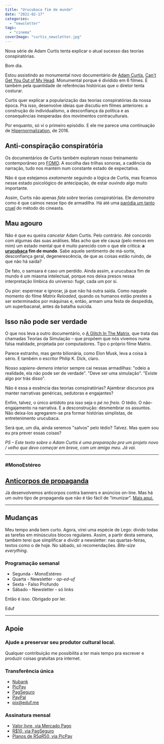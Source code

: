 ```yaml
---
title: "Urucubaca fim de mundo"
date: "2021-02-17"
categories: 
  - "newsletter"
tags: 
  - "cinema"
coverImage: "curtis_newsletter.jpg"
---
```


Nova série de Adam Curtis tenta explicar o atual sucesso das teorias conspiratórias.

Bom dia.

Estou assistindo ao monumental novo documentário de [Adam Curtis](https://en.wikipedia.org/wiki/Adam_Curtis), [Can't Get You Out of My Head](https://www.bbc.co.uk/iplayer/episodes/p093wp6h/cant-get-you-out-of-my-head). Monumental porque é dividido em 6 filmes. E também pela quantidade de referências históricas que o diretor tenta costurar.

Curtis quer explicar a popularização das teorias conspiratórias da nossa época. Pra isso, desenvolve ideias que discutiu em filmes anteriores: a construção do individualismo, a desconfiança da política e as consequências inesperadas dos movimentos contraculturais.

Por enquanto, só vi o primeiro episódio. E ele me parece uma continuação de [Hipernormalization](https://en.wikipedia.org/wiki/HyperNormalisation), de 2016.

## Anti-conspiração conspiratória

Os documentários de Curtis também exploram nosso treinamento contemporâneo pro [FOMO](https://en.wikipedia.org/wiki/Fear_of_missing_out). A escolha das trilhas sonoras, a cadência da narração, tudo nos mantém num constante estado de expectativa.

Não é que estejamos _exatamente_ seguindo a lógica de Curtis, mas ficamos nesse estado psicológico de antecipação, de estar ouvindo algo muito importante.

Assim, Curtis não apenas _fala sobre_ teorias conspiratórias. Ele _demonstra_ como é que caímos nesse tipo de armadilha. Há até uma [paródia um tanto cruel](https://youtu.be/x1bX3F7uTrg) do método do cineasta.

## Mau agouro

Não é que eu queira _cancelar_ Adam Curtis. Pelo contrário. Até concordo com algumas das suas análises. Mas acho que ele causa (pelo menos em mim) um estado mental que é muito parecido com o que ele critica: **a [urucubaca](https://www.dicio.com.br/urucubaca/) fim de mundo**. Sabe aquele sentimento de má-sorte, desconfiança geral, degenerescência, de que as coisas estão ruindo, de que não há saída?

De fato, o samsara é caso um perdido. Ainda assim, a urucubaca fim de mundo é um miasma intelectual, porque nos deixa presos nessa interpretação límbica do universo: fugir, cada um por si.

Ou pior: espernear e ignorar, já que não há outra saída. Como naquele momento do filme _Matrix Reloaded_, quando os humanos estão prestes a ser exterminados por máquinas e, então, armam uma festa de despedida, um superbacanal, antes da batalha suicida.

## Isso não pode ser verdade

O que nos leva a outro documentário, o [A Glitch In The Matrix](https://www.imdb.com/title/tt9847360/), que trata das chamadas Teorias da Simulação – que propõem que nós vivemos numa falsa realidade, projetada por computadores. Tipo o próprio filme Matrix.

Parece estranho, mas gente bilionária, como Elon Musk, leva a coisa à sério. E também o escritor Philip K. Dick, claro.

Nosso _sapiens-demens_ interior sempre cai nessas armadilhas: "odeio a realidade, ela não pode ser de verdade". "Deve ser uma simulação". "Existe algo por trás disso".

Não é essa a essência das teorias conspiratórias? Ajambrar discursos pra manter narrativas genéricas, sedutoras e engajantes?

Enfim, talvez, o único antídoto pra isso seja o _pé no freio_. O tédio. O não-engajamento na narrativa. E a desconstrução: desmembrar os assuntos. Não deixa-los agregarem-se pra formar histórias simplistas, de entretenimento urucubaca.

Será que, um dia, ainda seremos "salvos" pelo tédio? Talvez. Mas quem sou eu pra prever essas coisas?

_PS – Este texto sobre o Adam Curtis é uma preparação pra um projeto novo / velho que devo começar em breve, com um amigo meu. Já vai._

* * *

### #MonoEstéreo

## [Anticorpos de propaganda](https://eduf.me/anticorpos-de-propaganda/)

Já desenvolvemos anticorpos contra banners e anúncios on-line. Mas há um outro tipo de propaganda que não é tão fácil de “imunizar”. [Mais aqui.](https://eduf.me/anticorpos-de-propaganda/)

* * *

## Mudanças

Meu tempo anda bem curto. Agora, virei uma espécie de Lego: divido todas as tarefas em minúsculos blocos regulares. Assim, a partir desta semana, também terei que simplificar e dividir a newsletter: nas quartas-feiras, textos como o de hoje. No sábado, só recomendações. _Bite-size everything_.

### Programação semanal

- Segunda - MonoEstéreo
- Quarta - Newsletter - _op-ed-uf_
- Sexta - Falso Profundo
- Sábado - Newsletter - só links

Então é isso. Obrigado por ler.

Eduf

* * *

## **Apoie**

### **Ajude a preservar seu produtor cultural local.**

Qualquer contribuição me possibilita a ter mais tempo pra escrever e produzir coisas gratuitas pra internet.

### **Transferência única**

- [Nubank](https://eduf.us5.list-manage.com/track/click?u=54a934b9aa7d008b9bb575d47&id=e879d8b961&e=85ed5a88c6)
- [PicPay](https://eduf.us5.list-manage.com/track/click?u=54a934b9aa7d008b9bb575d47&id=0d81ec46c6&e=85ed5a88c6)
- [PagSeguro](https://eduf.us5.list-manage.com/track/click?u=54a934b9aa7d008b9bb575d47&id=e80e4ef0f6&e=85ed5a88c6)
- [PayPal](https://eduf.us5.list-manage.com/track/click?u=54a934b9aa7d008b9bb575d47&id=a9b758a8f3&e=85ed5a88c6)
- [pix@eduf.me](mailto:pix@eduf.me)

### **Assinatura mensal**

- [Valor livre, via Mercado Pago](https://eduf.us5.list-manage.com/track/click?u=54a934b9aa7d008b9bb575d47&id=97a43948c4&e=85ed5a88c6)
- [R$10, via PagSeguro](https://eduf.us5.list-manage.com/track/click?u=54a934b9aa7d008b9bb575d47&id=94de3fdb2d&e=85ed5a88c6)
- [Planos de R$5 a R$50, via PicPay](https://eduf.us5.list-manage.com/track/click?u=54a934b9aa7d008b9bb575d47&id=977e915c36&e=85ed5a88c6)
